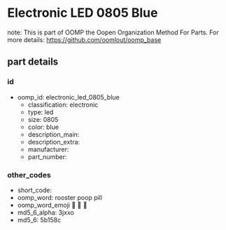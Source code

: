 # Electronic LED 0805 Blue  

note: This is part of OOMP the Oopen Organization Method For Parts. For more details: https://github.com/oomlout/oomp_base

##  part details





### id
* oomp_id: electronic_led_0805_blue
  * classification: electronic
  * type: led
  * size: 0805
  * color: blue
  * description_main: 
  * description_extra: 
  * manufacturer: 
  * part_number: 

### other_codes
* short_code: 
* oomp_word: rooster poop pill
* oomp_word_emoji :rooster: :poop: :pill:
* md5_6_alpha: 3jxxo
* md5_6: 5b158c